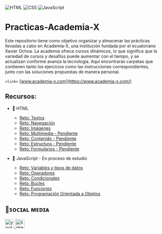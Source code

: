 
![HTML](https://img.shields.io/badge/HTML5-E34F26?style=for-the-badge&logo=html5&logoColor=white)
![CSS](https://img.shields.io/badge/CSS3-1572B6?style=for-the-badge&logo=css3&logoColor=white)
![JavaScript](https://img.shields.io/badge/JavaScript-323330?style=for-the-badge&logo=javascript&logoColor=F7DF1E)

# Practicas-Academia-X

Este repositorio tiene como objetivo organizar y almacenar las prácticas llevadas a cabo en Academia-X, una institución fundada por el ecuatoriano Xavier Ochoa. La academia ofrece cursos dinámicos, lo que significa que la variedad de cursos y desafíos puede aumentar con el tiempo, y se actualizan conforme avanza la tecnología. Aquí encontrarás carpetas que contienen tanto los ejercicios como las instrucciones correspondientes, junto con las soluciones propuestas de manera personal.

`<link>` [www.academia-x.com](https://www.academia-x.com/)

## Recursos:

+ 📂 HTML
  + [Reto: Textos](https://github.com/fernando-feijoo/Practicas-Academia-X/tree/master/HTML/Reto-Texto)
  + [Reto: Navegación](https://github.com/fernando-feijoo/Practicas-Academia-X/tree/master/HTML/Reto-Navegacion)
  + [Reto: Imágenes](https://github.com/fernando-feijoo/Practicas-Academia-X/tree/master/HTML/Reto-Imagenes)
  + [Reto: Multimedia - Pendiente]()
  + [Reto: Contenido - Pendiente]()
  + [Reto: Estructura - Pendiente]()
  + [Reto: Formularios - Pendiente]()

+ 📂 JavaScript - En proceso de estudio
  + [Reto: Variables y tipos de datos](https://github.com/fernando-feijoo/Practicas-Academia-X/tree/master/JavaScript/Reto-VariablesTiposDatos)
  + [Reto: Operadores](https://github.com/fernando-feijoo/Practicas-Academia-X/tree/master/JavaScript/Reto-Operadores)
  + [Reto: Condicionales](https://github.com/fernando-feijoo/Practicas-Academia-X/tree/master/JavaScript/Reto-Condicionales)
  + [Reto: Bucles](https://github.com/fernando-feijoo/Practicas-Academia-X/tree/master/JavaScript/Reto-Bucles)
  + [Reto: Funciones](https://github.com/fernando-feijoo/Practicas-Academia-X/tree/master/JavaScript/Reto-Funciones)
  + [Reto: Programación Orientada a Objetos](https://github.com/fernando-feijoo/Practicas-Academia-X/tree/master/JavaScript/Reto-POO)

<h2 align="left">📌ꜱᴏᴄɪᴀʟ ᴍᴇᴅɪᴀ</h2>

<div align="left">
  <a href="https://www.youtube.com/@academiax" target="_blank">
    <img src="https://img.shields.io/static/v1?message=Youtube&logo=youtube&label=&color=FF0000&logoColor=white&labelColor=&style=for-the-badge" height="30" alt="youtube logo"  />
  </a>
  <a href="https://www.linkedin.com/company/academia-x/" target="_blank">
    <img src="https://img.shields.io/static/v1?message=LinkedIn&logo=linkedin&label=&color=0077B5&logoColor=white&labelColor=&style=for-the-badge" height="30" alt="linkedin logo"  />
  </a>
</div>

